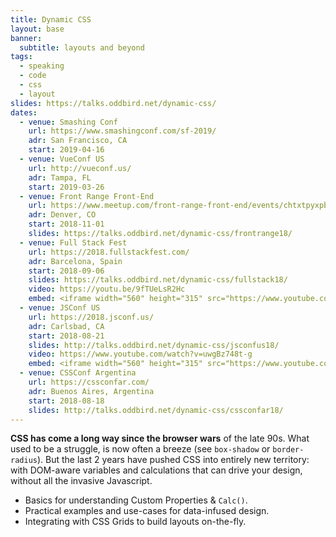 ```yaml
---
title: Dynamic CSS
layout: base
banner:
  subtitle: layouts and beyond
tags:
  - speaking
  - code
  - css
  - layout
slides: https://talks.oddbird.net/dynamic-css/
dates:
  - venue: Smashing Conf
    url: https://www.smashingconf.com/sf-2019/
    adr: San Francisco, CA
    start: 2019-04-16
  - venue: VueConf US
    url: http://vueconf.us/
    adr: Tampa, FL
    start: 2019-03-26
  - venue: Front Range Front-End
    url: https://www.meetup.com/front-range-front-end/events/chtxtpyxpbcb/
    adr: Denver, CO
    start: 2018-11-01
    slides: https://talks.oddbird.net/dynamic-css/frontrange18/
  - venue: Full Stack Fest
    url: https://2018.fullstackfest.com/
    adr: Barcelona, Spain
    start: 2018-09-06
    slides: https://talks.oddbird.net/dynamic-css/fullstack18/
    video: https://youtu.be/9fTUeLsR2Hc
    embed: <iframe width="560" height="315" src="https://www.youtube.com/embed/9fTUeLsR2Hc" frameborder="0" allowfullscreen></iframe>
  - venue: JSConf US
    url: https://2018.jsconf.us/
    adr: Carlsbad, CA
    start: 2018-08-21
    slides: http://talks.oddbird.net/dynamic-css/jsconfus18/
    video: https://www.youtube.com/watch?v=uwgBz748t-g
    embed: <iframe width="560" height="315" src="https://www.youtube.com/embed/uwgBz748t-g" frameborder="0" allowfullscreen></iframe>
  - venue: CSSConf Argentina
    url: https://cssconfar.com/
    adr: Buenos Aires, Argentina
    start: 2018-08-18
    slides: http://talks.oddbird.net/dynamic-css/cssconfar18/
---
```


**CSS has come a long way since the browser wars** of the late 90s.
What used to be a struggle,
is now often a breeze (see `box-shadow` or `border-radius`).
But the last 2 years have pushed CSS into entirely new territory:
with DOM-aware variables
and calculations that can drive your design,
without all the invasive Javascript.

- Basics for understanding Custom Properties & `Calc()`.
- Practical examples and use-cases for data-infused design.
- Integrating with CSS Grids to build layouts on-the-fly.

